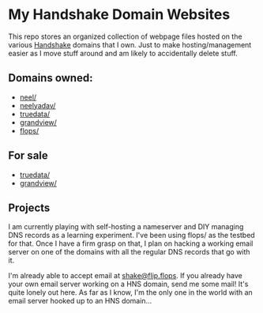 # My Handshake Domain Websites
This repo stores an organized collection of webpage files hosted on the various [Handshake](https://github.org/handshake-org) domains that I own. Just to make hosting/management easier as I move stuff around and am likely to accidentally delete stuff.

## Domains owned:
* [neel/](http://neel/)
* [neelyadav/](http://neelyadav/)
* [truedata/](http://truedata/)
* [grandview/](http://grandview/)
* [flops/](http://flops/)

## For sale
* [truedata/](https://namebase.io/domains/truedata)
* [grandview/](https://namebase.io/domains/grandview)

## Projects
I am currently playing with self-hosting a nameserver and DIY managing DNS records as a learning experiment. I've been using flops/ as the testbed for that. Once I have a firm grasp on that, I plan on hacking a working email server on one of the domains with all the regular DNS records that go with it.

I'm already able to accept email at shake@flip.flops. If you already have your own email server working on a HNS domain, send me some mail! It's quite lonely out here. As far as I know, I'm the only one in the world with an email server hooked up to an HNS domain...
